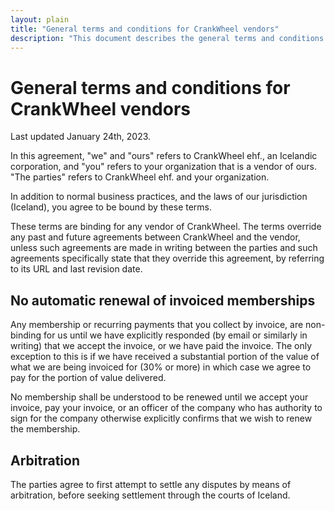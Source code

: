 ```yaml
---
layout: plain
title: "General terms and conditions for CrankWheel vendors"
description: "This document describes the general terms and conditions that CrankWheel imposes on vendors."
---
```


# General terms and conditions for CrankWheel vendors

Last updated January 24th, 2023.

In this agreement, "we" and "ours" refers to CrankWheel ehf., an Icelandic corporation, and "you" refers to your organization that is a vendor of ours. "The parties" refers to CrankWheel ehf. and your organization.

In addition to normal business practices, and the laws of our jurisdiction (Iceland), you agree to be bound by these terms.

These terms are binding for any vendor of CrankWheel. The terms override any past and future agreements between CrankWheel and the vendor, unless such agreements are made in writing between the parties and such agreements specifically state that they override this agreement, by referring to its URL and last revision date.

## No automatic renewal of invoiced memberships

Any membership or recurring payments that you collect by invoice, are non-binding for us until we have explicitly responded (by email or similarly in writing) that we accept the invoice, or we have paid the invoice. The only exception to this is if we have received a substantial portion of the value of what we are being invoiced for (30% or more) in which case we agree to pay for the portion of value delivered.

No membership shall be understood to be renewed until we accept your invoice, pay your invoice, or an officer of the company who has authority to sign for the company otherwise explicitly confirms that we wish to renew the membership.

## Arbitration

The parties agree to first attempt to settle any disputes by means of arbitration, before seeking settlement through the courts of Iceland.
